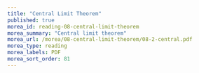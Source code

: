 ```yaml
---
title: "Central Limit Theorem"
published: true
morea_id: reading-08-central-limit-theorem
morea_summary: "Central limit theorem"
morea_url: /morea/08-central-limit-theorem/08-2-central.pdf
morea_type: reading
morea_labels: PDF
morea_sort_order: 81
---
```

